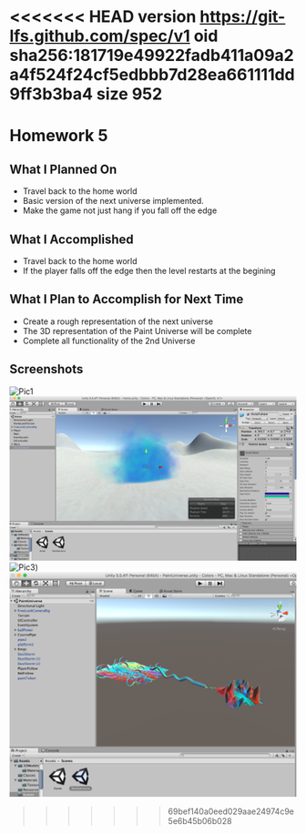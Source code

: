 <<<<<<< HEAD
version https://git-lfs.github.com/spec/v1
oid sha256:181719e49922fadb411a09a2a4f524f24cf5edbbb7d28ea661111dd9ff3b3ba4
size 952
=======
# Homework 5

## What I Planned On
- Travel back to the home world
- Basic version of the next universe implemented.
- Make the game not just hang if you fall off the edge



## What I Accomplished
- Travel back to the home world
- If the player falls off the edge then the level restarts at the begining





## What I Plan to Accomplish for Next Time
- Create a rough representation of the next universe
- The 3D representation of the Paint Universe will be complete
- Complete all functionality of the 2nd Universe



## Screenshots
![Pic1](/ImagesAndVideos/hw4pic-1.png)
![Pic2](/ImagesAndVideos/hw4pic-2.png)
![Pic3](/ImagesAndVideos/hw4pic-3.png))
![Pic4](/ImagesAndVideos/hw4pic-4.png)






>>>>>>> 69bef140a0eed029aae24974c9e5e6b45b06b028
